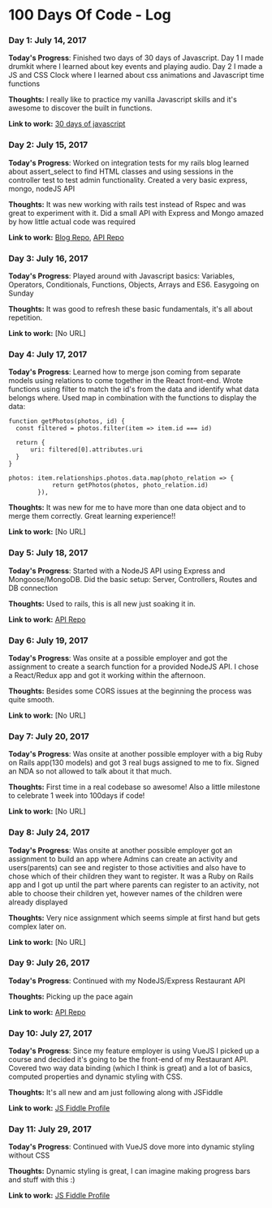 # 100 Days Of Code - Log

### Day 1: July 14, 2017

**Today's Progress**: Finished two days of 30 days of Javascript. Day 1 I made drumkit where I learned about key events and playing audio. Day 2 I made a JS and CSS Clock where I learned about css animations and Javascript time functions

**Thoughts:** I really like to practice my vanilla Javascript skills and it's awesome to discover the built in functions.

**Link to work:** [30 days of javascript](https://javascript30.com/)


### Day 2: July 15, 2017

**Today's Progress**: Worked on integration tests for my rails blog learned about assert_select to find HTML classes and using sessions in the controller test to test admin functionality. Created a very basic express, mongo, nodeJS API

**Thoughts:** It was new working with rails test instead of Rspec and was great to experiment with it. Did a small API with Express and Mongo amazed by how little actual code was required

**Link to work:** [Blog Repo](https://github.com/Awadje/RailsBlog), [API Repo](https://github.com/Awadje/SimpleAPINodeJS)

### Day 3: July 16, 2017

**Today's Progress**: Played around with  Javascript basics: Variables, Operators, Conditionals, Functions, Objects, Arrays and ES6. Easygoing on Sunday

**Thoughts:** It was good to refresh these basic fundamentals, it's all about repetition.

**Link to work:** [No URL]

### Day 4: July 17, 2017

**Today's Progress**: Learned how to merge json coming from separate models using relations to come together in the React front-end. Wrote functions using filter to match the id's from the data and identify what data belongs where. Used map in combination with the functions to display the data:


```
function getPhotos(photos, id) {
  const filtered = photos.filter(item => item.id === id)

  return {
      uri: filtered[0].attributes.uri
  }
}

photos: item.relationships.photos.data.map(photo_relation => {
            return getPhotos(photos, photo_relation.id)
        }),
```



**Thoughts:** It was new for me to have more than one data object and to merge them correctly. Great learning experience!!

**Link to work:** [No URL]

### Day 5: July 18, 2017

**Today's Progress**: Started with a NodeJS API using Express and Mongoose/MongoDB. Did the basic setup: Server, Controllers, Routes and DB connection

**Thoughts:**  Used to rails, this is all new just soaking it in.

**Link to work:** [API Repo](https://github.com/Awadje/RestaurantAPI)

### Day 6: July 19, 2017

**Today's Progress**: Was onsite at a possible employer and got the assignment to create a search function for a provided NodeJS API. I chose a React/Redux app and got it working within the afternoon.

**Thoughts:** Besides some CORS issues at the beginning the process was quite smooth.

**Link to work:** [No URL]

### Day 7: July 20, 2017

**Today's Progress**: Was onsite at another possible employer with a big Ruby on Rails app(130 models) and got 3 real bugs assigned to me to fix. Signed an NDA so not allowed to talk about it that much.

**Thoughts:** First time in a real codebase so awesome! Also a little milestone to celebrate 1 week into 100days if code!

**Link to work:** [No URL]


### Day 8: July 24, 2017

**Today's Progress**: Was onsite at another possible employer got an assignment to build an app where Admins can create an activity and users(parents) can see and register to those activities and also have to chose which of their children they want to register. It was a Ruby on Rails app and I got up until the part where parents can register to an activity, not able to choose their children yet, however names of the children were already displayed

**Thoughts:** Very nice assignment which seems simple at first hand but gets complex later on.

**Link to work:** [No URL]

### Day 9: July 26, 2017

**Today's Progress**: Continued with my NodeJS/Express Restaurant API

**Thoughts:** Picking up the pace again

**Link to work:** [API Repo](https://github.com/Awadje/RestaurantAPI)

### Day 10: July 27, 2017

**Today's Progress**: Since my feature employer is using VueJS I picked up a course and decided it's going to be the front-end of my Restaurant API. Covered two way data binding (which I think is great) and a lot of basics, computed properties and dynamic styling with CSS.

**Thoughts:** It's all new and am just following along with JSFiddle

**Link to work:** [JS Fiddle Profile](https://jsfiddle.net/user/Awadje/fiddles)

### Day 11: July 29, 2017

**Today's Progress**: Continued with VueJS dove more into dynamic styling without CSS

**Thoughts:** Dynamic styling is great, I can imagine making progress bars and stuff with this :)

**Link to work:** [JS Fiddle Profile](https://jsfiddle.net/Awadje/un28gqcw/4/)
